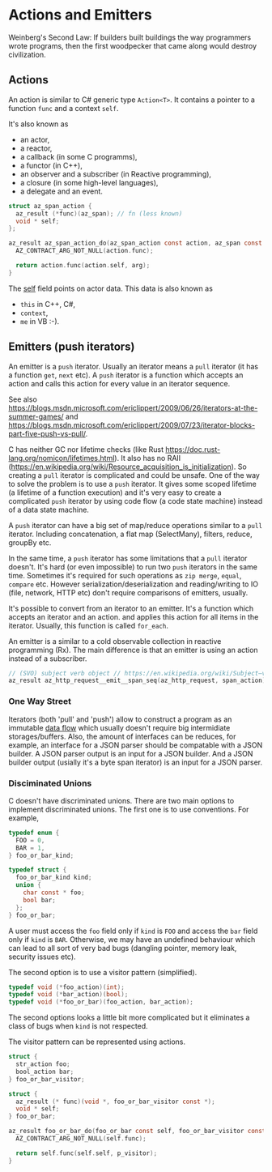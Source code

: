 # Actions and Emitters

Weinberg's Second Law: If builders built buildings the way programmers wrote programs,
then the first woodpecker that came along would destroy civilization.

## Actions

An action is similar to C# generic type `Action<T>`. It contains a pointer to a function `func` and a context `self`.

It's also known as
- an actor,
- a reactor,
- a callback (in some C programms),
- a functor (in C++),
- an observer and a subscriber (in Reactive programming),
- a closure (in some high-level languages),
- a delegate and an event.

```c
struct az_span_action {
  az_result (*func)(az_span); // fn (less known)
  void * self;
};

az_result az_span_action_do(az_span_action const action, az_span const arg) {
  AZ_CONTRACT_ARG_NOT_NULL(action.func);

  return action.func(action.self, arg);
}
```

The [self](https://en.wikipedia.org/wiki/This_%28computer_programming%29) field points on actor data.
This data is also known as
- `this` in C++, C#,
- `context`,
- `me` in VB :-).

## Emitters (push iterators)

An emitter is a `push` iterator. Usually an iterator means a `pull` iterator (it has a function `get`, `next` etc).
A `push` iterator is a function which accepts an action and calls this action for every value in an iterator sequence.

See also https://blogs.msdn.microsoft.com/ericlippert/2009/06/26/iterators-at-the-summer-games/ and
https://blogs.msdn.microsoft.com/ericlippert/2009/07/23/iterator-blocks-part-five-push-vs-pull/.

C has neither GC nor lifetime checks (like Rust https://doc.rust-lang.org/nomicon/lifetimes.html). It also has no
RAII (https://en.wikipedia.org/wiki/Resource_acquisition_is_initialization). So creating a `pull` iterator is complicated and could be unsafe. One of the way to solve the problem is to use a `push` iterator. It gives some scoped lifetime (a lifetime of a function execution) and it's very easy to create a complicated `push` iterator by using code flow (a code state machine) instead of a data state machine.

A `push` iterator can have a big set of map/reduce operations similar to a `pull` iterator. Including concatenation, a flat map (SelectMany), filters, reduce, groupBy etc.

In the same time, a `push` iterator has some limitations that a `pull` iterator doesn't. It's hard (or even impossible) to run two `push` iterators in the same time. Sometimes it's required for such operations as `zip merge`, `equal`, `compare` etc. However serialization/deserialization and reading/writing to IO (file, network, HTTP etc) don't require comparisons of emitters, usually.

It's possible to convert from an iterator to an emitter. It's a function which accepts an iterator and an action. and applies this action for all items in the iterator. Usually, this function is called `for_each`.

An emitter is a similar to a cold observable collection in reactive programming (Rx). The main difference is that an emitter is using an action instead of a subscriber.

```c
// (SVO) subject verb object // https://en.wikipedia.org/wiki/Subject–verb–object
az_result az_http_request__emit__span_seq(az_http_request, span_action);
```

### One Way Street

Iterators (both 'pull' and 'push') allow to construct a program as an immutable [data flow](https://en.wikipedia.org/wiki/Dataflow) which
usually doesn't require big intermidiate storages/buffers. Also, the amount of interfaces can be reduces, for example, an interface for
a JSON parser should be compatable with a JSON builder. A JSON parser output is an input for a JSON builder. And a JSON builder output
(usially it's a byte span iterator) is an input for a JSON parser.

### Disciminated Unions

C doesn't have discriminated unions. There are two main options to implement discriminated unions. The first one is to use conventions. For example,

```c
typedef enum {
  FOO = 0,
  BAR = 1,
} foo_or_bar_kind;

typedef struct {
  foo_or_bar_kind kind;
  union {
    char const * foo;
    bool bar;
  };
} foo_or_bar;
```

A user must access the `foo` field only if `kind` is `FOO` and access the `bar` field only if `kind` is `BAR`.
Otherwise, we may have an undefined behaviour which can lead to all sort of very bad bugs (dangling pointer,
memory leak, security issues etc).

The second option is to use a visitor pattern (simplified).

```c
typedef void (*foo_action)(int);
typedef void (*bar_action)(bool);
typedef void (*foo_or_bar)(foo_action, bar_action);
```

The second options looks a little bit more complicated but it eliminates a class of bugs when `kind` is not respected.

The visitor pattern can be represented using actions.

```c
struct {
  str_action foo;
  bool_action bar;
} foo_or_bar_visitor;

struct {
  az_result (* func)(void *, foo_or_bar_visitor const *);
  void * self;
} foo_or_bar;

az_result foo_or_bar_do(foo_or_bar const self, foo_or_bar_visitor const * p_visitor) {
  AZ_CONTRACT_ARG_NOT_NULL(self.func);

  return self.func(self.self, p_visitor);
}
```
